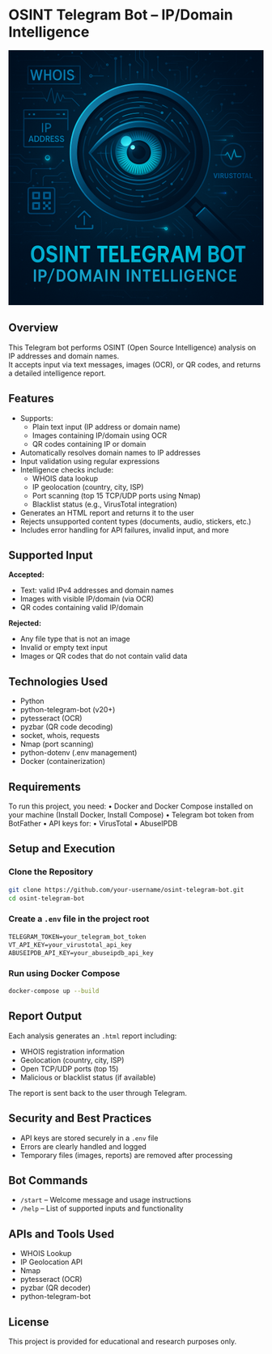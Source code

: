 # OSINT Telegram Bot – IP/Domain Intelligence
![Bot Screenshot](screenshot.png)
## Overview

This Telegram bot performs OSINT (Open Source Intelligence) analysis on IP addresses and domain names.  
It accepts input via text messages, images (OCR), or QR codes, and returns a detailed intelligence report.

## Features

- Supports:
  - Plain text input (IP address or domain name)
  - Images containing IP/domain using OCR
  - QR codes containing IP or domain
- Automatically resolves domain names to IP addresses
- Input validation using regular expressions
- Intelligence checks include:
  - WHOIS data lookup
  - IP geolocation (country, city, ISP)
  - Port scanning (top 15 TCP/UDP ports using Nmap)
  - Blacklist status (e.g., VirusTotal integration)
- Generates an HTML report and returns it to the user
- Rejects unsupported content types (documents, audio, stickers, etc.)
- Includes error handling for API failures, invalid input, and more

## Supported Input

**Accepted:**
- Text: valid IPv4 addresses and domain names 
- Images with visible IP/domain (via OCR)
- QR codes containing valid IP/domain

**Rejected:**
- Any file type that is not an image
- Invalid or empty text input
- Images or QR codes that do not contain valid data

## Technologies Used

- Python
- python-telegram-bot (v20+)
- pytesseract (OCR)
- pyzbar (QR code decoding)
- socket, whois, requests
- Nmap (port scanning)
- python-dotenv (.env management)
- Docker (containerization)

## Requirements

To run this project, you need:
	•	Docker and Docker Compose installed on your machine
(Install Docker, Install Compose)
	•	Telegram bot token from BotFather
	•	API keys for:
	•	VirusTotal
	•	AbuseIPDB
## Setup and Execution

### Clone the Repository

```bash
git clone https://github.com/your-username/osint-telegram-bot.git
cd osint-telegram-bot
```

### Create a `.env` file in the project root

```env
TELEGRAM_TOKEN=your_telegram_bot_token
VT_API_KEY=your_virustotal_api_key
ABUSEIPDB_API_KEY=your_abuseipdb_api_key
```

### Run using Docker Compose

```bash
docker-compose up --build
```

## Report Output

Each analysis generates an `.html` report including:

- WHOIS registration information
- Geolocation (country, city, ISP)
- Open TCP/UDP ports (top 15)
- Malicious or blacklist status (if available)

The report is sent back to the user through Telegram.

## Security and Best Practices

- API keys are stored securely in a `.env` file
- Errors are clearly handled and logged
- Temporary files (images, reports) are removed after processing

## Bot Commands

- `/start` – Welcome message and usage instructions
- `/help` – List of supported inputs and functionality

## APIs and Tools Used

- WHOIS Lookup
- IP Geolocation API
- Nmap
- pytesseract (OCR)
- pyzbar (QR decoder)
- python-telegram-bot

## License

This project is provided for educational and research purposes only.
